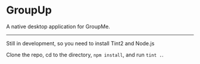 # GroupUp

A native desktop application for GroupMe.

* * *

Still in development, so you need to install Tint2 and Node.js

Clone the repo, cd to the directory, `npm install`, and run `tint .`.


